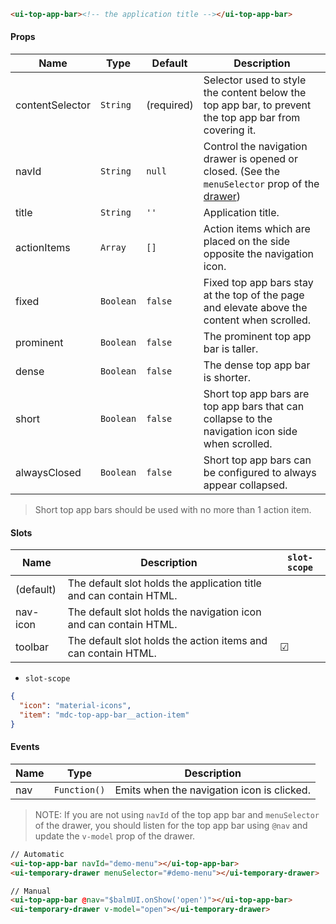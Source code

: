 ```html
<ui-top-app-bar><!-- the application title --></ui-top-app-bar>
```

#### Props

| Name            | Type      | Default    | Description                                                                                                 |
| --------------- | --------- | ---------- | ----------------------------------------------------------------------------------------------------------- |
| contentSelector | `String`  | (required) | Selector used to style the content below the top app bar, to prevent the top app bar from covering it.      |
| navId           | `String`  | `null`     | Control the navigation drawer is opened or closed. (See the `menuSelector` prop of the [drawer](/#/drawer)) |
| title           | `String`  | `''`       | Application title.                                                                                          |
| actionItems     | `Array`   | `[]`       | Action items which are placed on the side opposite the navigation icon.                                     |
| fixed           | `Boolean` | `false`    | Fixed top app bars stay at the top of the page and elevate above the content when scrolled.                 |
| prominent       | `Boolean` | `false`    | The prominent top app bar is taller.                                                                        |
| dense           | `Boolean` | `false`    | The dense top app bar is shorter.                                                                           |
| short           | `Boolean` | `false`    | Short top app bars are top app bars that can collapse to the navigation icon side when scrolled.            |
| alwaysClosed    | `Boolean` | `false`    | Short top app bars can be configured to always appear collapsed.                                            |

> Short top app bars should be used with no more than 1 action item.

#### Slots

| Name      | Description                                                        | `slot-scope` |
| --------- | ------------------------------------------------------------------ | ------------ |
| (default) | The default slot holds the application title and can contain HTML. |              |
| nav-icon  | The default slot holds the navigation icon and can contain HTML.   |              |
| toolbar   | The default slot holds the action items and can contain HTML.      | ☑            |

- `slot-scope`

```json
{
  "icon": "material-icons",
  "item": "mdc-top-app-bar__action-item"
}
```

#### Events

| Name | Type         | Description                                |
| ---- | ------------ | ------------------------------------------ |
| nav  | `Function()` | Emits when the navigation icon is clicked. |

> NOTE: If you are not using `navId` of the top app bar and `menuSelector` of the drawer, you should listen for the top app bar using `@nav` and update the `v-model` prop of the drawer.

```html
// Automatic
<ui-top-app-bar navId="demo-menu"></ui-top-app-bar>
<ui-temporary-drawer menuSelector="#demo-menu"></ui-temporary-drawer>

// Manual
<ui-top-app-bar @nav="$balmUI.onShow('open')"></ui-top-app-bar>
<ui-temporary-drawer v-model="open"></ui-temporary-drawer>
```

